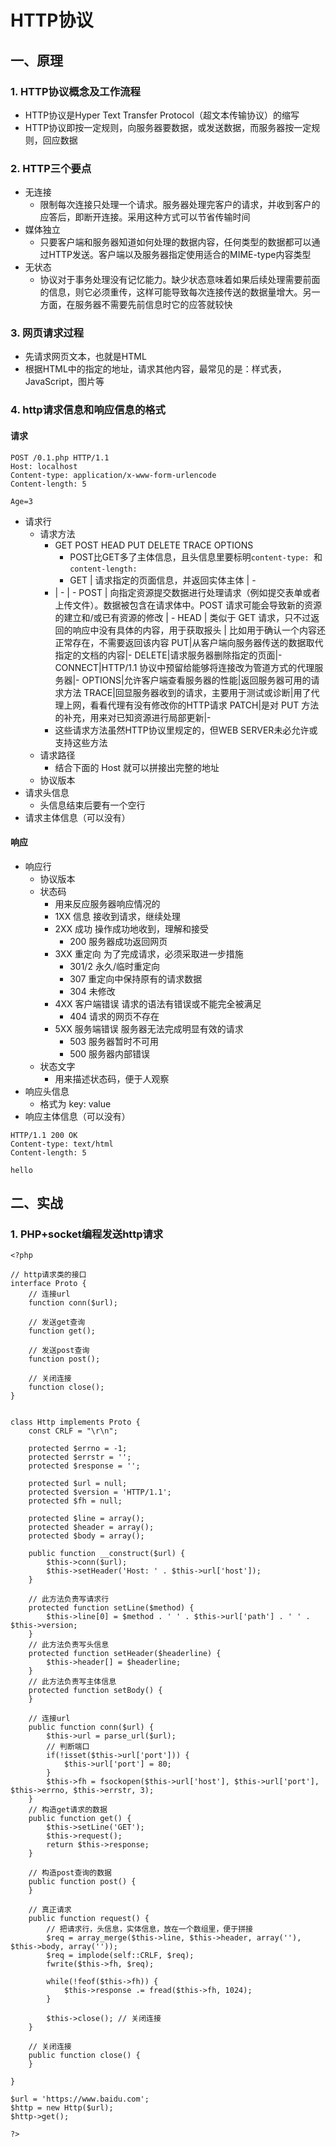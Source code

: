 # HTTP协议
## 一、原理
### 1. HTTP协议概念及工作流程
+ HTTP协议是Hyper Text Transfer Protocol（超文本传输协议）的缩写
+ HTTP协议即按一定规则，向服务器要数据，或发送数据，而服务器按一定规则，回应数据
### 2. HTTP三个要点
+ 无连接
  - 限制每次连接只处理一个请求。服务器处理完客户的请求，并收到客户的应答后，即断开连接。采用这种方式可以节省传输时间
+ 媒体独立
  - 只要客户端和服务器知道如何处理的数据内容，任何类型的数据都可以通过HTTP发送。客户端以及服务器指定使用适合的MIME-type内容类型
+ 无状态
  - 协议对于事务处理没有记忆能力。缺少状态意味着如果后续处理需要前面的信息，则它必须重传，这样可能导致每次连接传送的数据量增大。另一方面，在服务器不需要先前信息时它的应答就较快
### 3. 网页请求过程
+ 先请求网页文本，也就是HTML
+ 根据HTML中的指定的地址，请求其他内容，最常见的是：样式表，JavaScript，图片等
### 4. http请求信息和响应信息的格式
#### 请求
  ```
  POST /0.1.php HTTP/1.1
  Host: localhost
  Content-type: application/x-www-form-urlencode
  Content-length: 5
  
  Age=3
  ```
  - 请求行
    * 请求方法
      * GET POST HEAD PUT DELETE TRACE OPTIONS
        * POST比GET多了主体信息，且头信息里要标明`content-type: `和`content-length: `
        * 
          GET | 请求指定的页面信息，并返回实体主体 | -
	  - | - | -
          POST | 向指定资源提交数据进行处理请求（例如提交表单或者上传文件）。数据被包含在请求体中。POST 请求可能会导致新的资源的建立和/或已有资源的修改 | -
          HEAD | 类似于 GET 请求，只不过返回的响应中没有具体的内容，用于获取报头 | 比如用于确认一个内容还正常存在，不需要返回该内容
          PUT|从客户端向服务器传送的数据取代指定的文档的内容|-
	  DELETE|请求服务器删除指定的页面|-
	  CONNECT|HTTP/1.1 协议中预留给能够将连接改为管道方式的代理服务器|-
	  OPTIONS|允许客户端查看服务器的性能|返回服务器可用的请求方法
	  TRACE|回显服务器收到的请求，主要用于测试或诊断|用了代理上网，看看代理有没有修改你的HTTP请求
	  PATCH|是对 PUT 方法的补充，用来对已知资源进行局部更新|-
      * 这些请求方法虽然HTTP协议里规定的，但WEB SERVER未必允许或支持这些方法
    * 请求路径
      * 结合下面的 Host 就可以拼接出完整的地址
    * 协议版本
  - 请求头信息
    * 头信息结束后要有一个空行
  - 请求主体信息（可以没有）

#### 响应
  - 响应行
    * 协议版本
    * 状态码 
      * 用来反应服务器响应情况的
      * 1XX 信息 接收到请求，继续处理
      * 2XX 成功 操作成功地收到，理解和接受
        * 200 服务器成功返回网页
      * 3XX 重定向 为了完成请求，必须采取进一步措施
        * 301/2 永久/临时重定向
        * 307 重定向中保持原有的请求数据 
        * 304 未修改
      * 4XX 客户端错误 请求的语法有错误或不能完全被满足
        * 404 请求的网页不存在
      * 5XX 服务端错误 服务器无法完成明显有效的请求
        * 503 服务器暂时不可用
        * 500 服务器内部错误
    * 状态文字
      * 用来描述状态码，便于人观察 
  - 响应头信息
    * 格式为 key: value
  - 响应主体信息（可以没有）
  ```
  HTTP/1.1 200 OK
  Content-type: text/html
  Content-length: 5
  
  hello
  ```
## 二、实战
### 1. PHP+socket编程发送http请求
```
<?php

// http请求类的接口
interface Proto {
	// 连接url
	function conn($url);

	// 发送get查询
	function get();

	// 发送post查询
	function post();

	// 关闭连接
	function close();
}


class Http implements Proto {
	const CRLF = "\r\n";
	
	protected $errno = -1;
	protected $errstr = '';
	protected $response = '';

	protected $url = null;
	protected $version = 'HTTP/1.1';
	protected $fh = null;

	protected $line = array();
	protected $header = array();
	protected $body = array();

	public function __construct($url) {
		$this->conn($url);
		$this->setHeader('Host: ' . $this->url['host']);
	}

	// 此方法负责写请求行
	protected function setLine($method) {
		$this->line[0] = $method . ' ' . $this->url['path'] . ' ' . $this->version;
	}
	// 此方法负责写头信息
	protected function setHeader($headerline) {
		$this->header[] = $headerline;
	}
	// 此方法负责写主体信息
	protected function setBody() {
	}

	// 连接url
	public function conn($url) {
		$this->url = parse_url($url);
		// 判断端口
		if(!isset($this->url['port'])) {
			$this->url['port'] = 80;
		}
		$this->fh = fsockopen($this->url['host'], $this->url['port'], $this->errno, $this->errstr, 3);
	}
	// 构造get请求的数据
	public function get() {
		$this->setLine('GET');
		$this->request();
		return $this->response;
	}

	// 构造post查询的数据
	public function post() {
	}

	// 真正请求
	public function request() {
		// 把请求行，头信息，实体信息，放在一个数组里，便于拼接
		$req = array_merge($this->line, $this->header, array(''), $this->body, array(''));
		$req = implode(self::CRLF, $req);
		fwrite($this->fh, $req);
		
		while(!feof($this->fh)) {
			$this->response .= fread($this->fh, 1024);
		}

		$this->close(); // 关闭连接
	}

	// 关闭连接
	public function close() {
	}	

}

$url = 'https://www.baidu.com';
$http = new Http($url);
$http->get();

?>
```
### 
